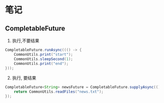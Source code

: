 # 笔记


## CompletableFuture

1. 执行,不要结果
```java
CompletableFuture.runAsync((() -> {
    CommonUtils.print("start");
    CommonUtils.sleepSecond(1);
    CommonUtils.print("end");
}));
```

2. 执行, 要结果
```java
CompletableFuture<String> newsFuture = CompletableFuture.supplyAsync(() -> {
    return CommonUtils.readFiles("news.txt");
});
```